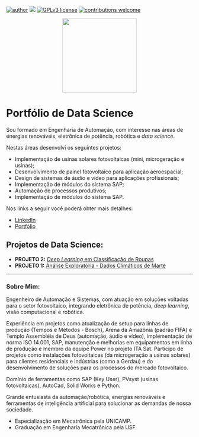 [![author](https://img.shields.io/badge/author-paulobetschart-red.svg)](https://www.linkedin.com/in/paulobetschart) [![](https://img.shields.io/badge/python-3.5+-blue.svg)](https://www.python.org/downloads/release/python-365/) [![GPLv3 license](https://img.shields.io/badge/License-GPLv3-blue.svg)](http://perso.crans.org/besson/LICENSE.html) [![contributions welcome](https://img.shields.io/badge/contributions-welcome-brightgreen.svg?style=flat)](https://github.com/carlosfab/data_science/issues)

<p align="center"><img src="https://raw.githubusercontent.com/pbetschart/portfoliopbetschart/master/Helvetia-Go.png" height="200px"></p>

# Portfólio de Data Science

Sou formado em Engenharia de Automação, com interesse nas áreas de energias renováveis, eletrônica de potência, robótica e *data science*.

Nestas áreas desenvolvi os seguintes projetos:

* Implementação de usinas solares fotovoltaicas (mini, microgeração e usinas);
* Desenvolvimento de painel fotovoltaico para aplicação aeroespacial;
* Design de sistemas de áudio e vídeo para aplicações profissionais;
* Implementação de módulos do sistema SAP;
* Automação de processos produtivos;
* Implementação de módulos do sistema SAP.

Nos links a seguir você poderá obter mais detalhes:

* [LinkedIn](https://www.linkedin.com/in/paulobetschart/)
* [Portfólio](http://helvet.io)

## Projetos de Data Science:

* **PROJETO 2:** [*Deep Learning* em Classificação de Roupas](https://tinyurl.com/y9xslmlb)
* **PROJETO 1:** [Análise Exploratória - Dados Climáticos de Marte](https://github.com/pbetschart/portfoliopbetschart/blob/8822d7b474ab3eed604e05b5b91f2930bae836fd/Dados%20Clim%C3%A1ticos%20Marte_R01.ipynb)
---

### Sobre Mim:

Engenheiro de Automação e Sistemas, com atuação em soluções voltadas para o setor fotovoltaico, integrando eletrônica de potência, *deep learning*, visão computacional e robótica.

Experiência em projetos como atualização de setup para linhas de produção (Tempos e Métodos - Bosch), Arena da Amazônia (padrão FIFA) e Templo Assembléia de Deus (automação, áudio e vídeo), implementação de norma ISO 14.001, SAP, manutenção e melhorias em equipamentos em linha de produção e membro da equipe Power no projeto ITA Sat.
Participo de projetos como instalações fotovoltaicas (da microgeração a usinas solares) para clientes residenciais e indústrias (como a Gerdau) e do desenvolvimento de soluções para os processos do mercado fotovoltaico.

Domínio de ferramentas como SAP (Key User), PVsyst (usinas fotovoltaicas), AutoCad, Solid Works e Python.

Grande entusiasta da automação/robótica, energias renováveis e ferramentas de inteligência artificial para solucionar as demandas de nossa sociedade. 

* Especialização em Mecatrônica pela UNICAMP.
* Graduação em Engenharia Mecatrônica pela USF.

